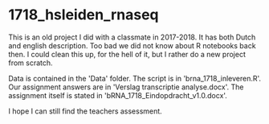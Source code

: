 # 1718_hsleiden_rnaseq
This is an old project I did with a classmate in 2017-2018.
It has both Dutch and english description.
Too bad we did not know about R notebooks back then.
I could clean this up, for the hell of it, but I rather do a new project from scratch.

Data is contained in the 'Data' folder.
The script is in 'brna_1718_inleveren.R'.
Our assignment answers are in 'Verslag transcriptie analyse.docx'.
The assignment itself is stated in 'bRNA_1718_Eindopdracht_v1.0.docx'.

I hope I can still find the teachers assessment.
